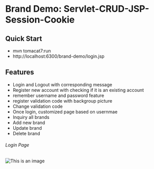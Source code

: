 # Brand Demo: Servlet-CRUD-JSP-Session-Cookie
## Quick Start
* mvn tomacat7:run
* http://localhost:6300/brand-demo/login.jsp

## Features
* Login and Logout with corresponding message
* Register new account with checking if it is an existing account
* remember username and password feature
* register validation code with backgroup picture
* Change validation code
* Once login, customized page based on usernmae
* Inquiry all brands
* Add new brand
* Update brand
* Delete brand

###### Login Page
![This is an image]()
